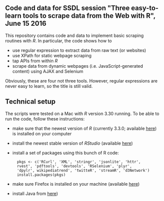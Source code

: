## Code and data for SSDL session "Three easy-to-learn tools to scrape data from the Web with R", June 15 2016

This repository contains code and data to implement basic scraping routines with *R*. In particular, the code shows how to

* use regular expression to extract data from raw text (or websites)
* use XPath for static webpage scraping
* tap APIs from within *R*
* scrape data from dynamic webpages (i.e. JavaScript-generated content) using AJAX and Selenium

Obviously, these are four not three tools. However, regular expressions are never easy to learn, so the title is still valid.


## Technical setup

The scripts were tested on a Mac with *R* version 3.30 running.
To be able to run the code, follow these instructions:

* make sure that the newest version of *R* (currently 3.3.0; available [here](http://cran.r-project.org)) is installed on your computer
* install the newest stable version of *RStudio* (available [here](http://www.rstudio.com/products/rstudio/download/))
* install a set of packages using this bunch of R code:

		pkgs <- c('RCurl', 'XML', 'stringr', 'jsonlite', 'httr',
		rvest', 'pdftools', 'devtools', 'RSelenium', 'plyr',
		'dpylr', wikipediatrend', 'twitteR', 'streamR', 'd3Network')
		install.packages(pkgs)

* make sure Firefox is installed on your machine (available [here](https://www.google.com/chrome/browser/desktop/))

* install Java from [here](https://www.java.com/de/download/))
